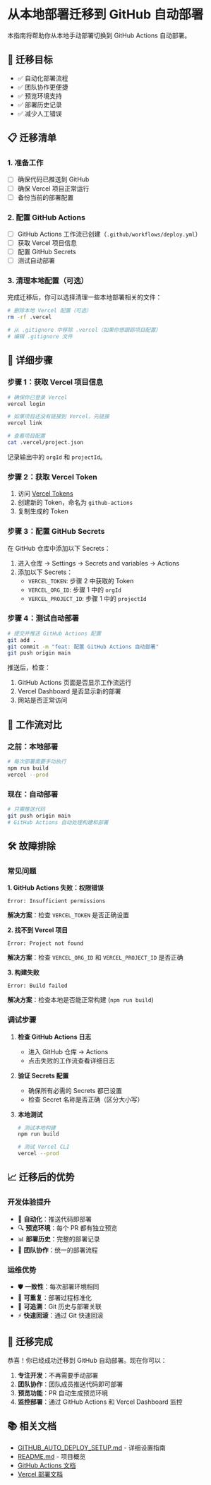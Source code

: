# 从本地部署迁移到 GitHub 自动部署

本指南将帮助你从本地手动部署切换到 GitHub Actions 自动部署。

## 🎯 迁移目标

- ✅ 自动化部署流程
- ✅ 团队协作更便捷
- ✅ 预览环境支持
- ✅ 部署历史记录
- ✅ 减少人工错误

## 📋 迁移清单

### 1. 准备工作

- [ ] 确保代码已推送到 GitHub
- [ ] 确保 Vercel 项目正常运行
- [ ] 备份当前的部署配置

### 2. 配置 GitHub Actions

- [ ] GitHub Actions 工作流已创建（`.github/workflows/deploy.yml`）
- [ ] 获取 Vercel 项目信息
- [ ] 配置 GitHub Secrets
- [ ] 测试自动部署

### 3. 清理本地配置（可选）

完成迁移后，你可以选择清理一些本地部署相关的文件：

```bash
# 删除本地 Vercel 配置（可选）
rm -rf .vercel

# 从 .gitignore 中移除 .vercel（如果你想跟踪项目配置）
# 编辑 .gitignore 文件
```

## 🔧 详细步骤

### 步骤 1：获取 Vercel 项目信息

```bash
# 确保你已登录 Vercel
vercel login

# 如果项目还没有链接到 Vercel，先链接
vercel link

# 查看项目配置
cat .vercel/project.json
```

记录输出中的 `orgId` 和 `projectId`。

### 步骤 2：获取 Vercel Token

1. 访问 [Vercel Tokens](https://vercel.com/account/tokens)
2. 创建新的 Token，命名为 `github-actions`
3. 复制生成的 Token

### 步骤 3：配置 GitHub Secrets

在 GitHub 仓库中添加以下 Secrets：

1. 进入仓库 → Settings → Secrets and variables → Actions
2. 添加以下 Secrets：
   - `VERCEL_TOKEN`: 步骤 2 中获取的 Token
   - `VERCEL_ORG_ID`: 步骤 1 中的 `orgId`
   - `VERCEL_PROJECT_ID`: 步骤 1 中的 `projectId`

### 步骤 4：测试自动部署

```bash
# 提交并推送 GitHub Actions 配置
git add .
git commit -m "feat: 配置 GitHub Actions 自动部署"
git push origin main
```

推送后，检查：
1. GitHub Actions 页面是否显示工作流运行
2. Vercel Dashboard 是否显示新的部署
3. 网站是否正常访问

## 🔄 工作流对比

### 之前：本地部署
```bash
# 每次部署需要手动执行
npm run build
vercel --prod
```

### 现在：自动部署
```bash
# 只需推送代码
git push origin main
# GitHub Actions 自动处理构建和部署
```

## 🛠️ 故障排除

### 常见问题

**1. GitHub Actions 失败：权限错误**
```
Error: Insufficient permissions
```
**解决方案**：检查 `VERCEL_TOKEN` 是否正确设置

**2. 找不到 Vercel 项目**
```
Error: Project not found
```
**解决方案**：检查 `VERCEL_ORG_ID` 和 `VERCEL_PROJECT_ID` 是否正确

**3. 构建失败**
```
Error: Build failed
```
**解决方案**：检查本地是否能正常构建 (`npm run build`)

### 调试步骤

1. **检查 GitHub Actions 日志**
   - 进入 GitHub 仓库 → Actions
   - 点击失败的工作流查看详细日志

2. **验证 Secrets 配置**
   - 确保所有必需的 Secrets 都已设置
   - 检查 Secret 名称是否正确（区分大小写）

3. **本地测试**
   ```bash
   # 测试本地构建
   npm run build
   
   # 测试 Vercel CLI
   vercel --prod
   ```

## 📈 迁移后的优势

### 开发体验提升
- 🚀 **自动化**：推送代码即部署
- 🔍 **预览环境**：每个 PR 都有独立预览
- 📊 **部署历史**：完整的部署记录
- 👥 **团队协作**：统一的部署流程

### 运维优势
- 🛡️ **一致性**：每次部署环境相同
- 🔄 **可重复**：部署过程标准化
- 📝 **可追溯**：Git 历史与部署关联
- ⚡ **快速回滚**：通过 Git 快速回滚

## 🎉 迁移完成

恭喜！你已经成功迁移到 GitHub 自动部署。现在你可以：

1. **专注开发**：不再需要手动部署
2. **团队协作**：团队成员推送代码即可部署
3. **预览功能**：PR 自动生成预览环境
4. **监控部署**：通过 GitHub Actions 和 Vercel Dashboard 监控

## 📚 相关文档

- [GITHUB_AUTO_DEPLOY_SETUP.md](./GITHUB_AUTO_DEPLOY_SETUP.md) - 详细设置指南
- [README.md](./README.md) - 项目概览
- [GitHub Actions 文档](https://docs.github.com/en/actions)
- [Vercel 部署文档](https://vercel.com/docs/deployments)